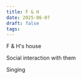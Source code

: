 ```yaml
---
title: F & H
date: 2025-06-07
draft: false
tags:
---
```

F & H's house

Social interaction with them

Singing
